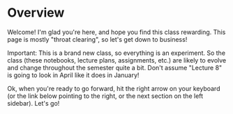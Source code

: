 # Overview

Welcome! I'm glad you're here, and hope you find this class rewarding. This page is mostly "throat clearing", so let's get down to business!

Important: This is a brand new class, so everything is an experiment. So the class (these notebooks, lecture plans, assignments, etc.) are likely to evolve and change throughout the semester quite a bit. Don't assume "Lecture 8" is going to look in April like it does in January!

Ok, when you're ready to go forward, hit the right arrow on your keyboard (or the link below pointing to the right, or the next section on the left sidebar). Let's go!

```python

```
